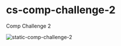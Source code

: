 # cs-comp-challenge-2
Comp Challenge 2

![static-comp-challenge-2](https://user-images.githubusercontent.com/8752377/36280115-8330bdc8-1256-11e8-93d1-84b030c5d635.jpg)
